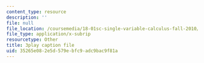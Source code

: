 ```yaml
---
content_type: resource
description: ''
file: null
file_location: /coursemedia/18-01sc-single-variable-calculus-fall-2010/35265e082e5d579ebfc9adc9bac9f81a_zUEuKrxgHws.vtt
file_type: application/x-subrip
resourcetype: Other
title: 3play caption file
uid: 35265e08-2e5d-579e-bfc9-adc9bac9f81a
---
```

